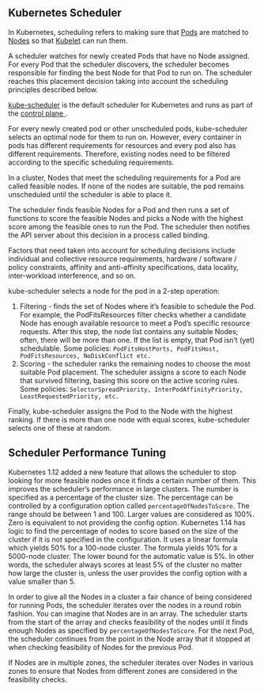 ## Kubernetes Scheduler

In Kubernetes, scheduling refers to making sure that [Pods](https://kubernetes.io/docs/concepts/workloads/pods/pod-overview/) are matched to [Nodes](https://kubernetes.io/docs/concepts/architecture/nodes/) so that [Kubelet](https://kubernetes.io/docs/reference/generated/kubelet) can run them.

A scheduler watches for newly created Pods that have no Node assigned. For every Pod that the scheduler discovers, the scheduler becomes responsible for finding the best Node for that Pod to run on. The scheduler reaches this placement decision taking into account the scheduling principles described below.

[kube-scheduler](https://kubernetes.io/docs/reference/command-line-tools-reference/kube-scheduler/) is the default scheduler for Kubernetes and runs as part of the [control plane ](https://kubernetes.io/docs/reference/glossary/?all=true#term-control-plane).

For every newly created pod or other unscheduled pods, kube-scheduler selects an optimal node for them to run on. However, every container in pods has different requirements for resources and every pod also has different requirements. Therefore, existing nodes need to be filtered according to the specific scheduling requirements.

In a cluster, Nodes that meet the scheduling requirements for a Pod are called feasible nodes. If none of the nodes are suitable, the pod remains unscheduled until the scheduler is able to place it.

The scheduler finds feasible Nodes for a Pod and then runs a set of functions to score the feasible Nodes and picks a Node with the highest score among the feasible ones to run the Pod. The scheduler then notifies the API server about this decision in a process called binding.

Factors that need taken into account for scheduling decisions include individual and collective resource requirements, hardware / software / policy constraints, affinity and anti-affinity specifications, data locality, inter-workload interference, and so on.

kube-scheduler selects a node for the pod in a 2-step operation:

1. Filtering - finds the set of Nodes where it’s feasible to schedule the Pod. For example, the PodFitsResources filter checks whether a candidate Node has enough available resource to meet a Pod’s specific resource requests. After this step, the node list contains any suitable Nodes; often, there will be more than one. If the list is empty, that Pod isn’t (yet) schedulable. Some policies: `PodFitsHostPorts, PodFitsHost, PodFitsResources, NoDiskConflict etc.`
2. Scoring - the scheduler ranks the remaining nodes to choose the most suitable Pod placement. The scheduler assigns a score to each Node that survived filtering, basing this score on the active scoring rules. Some policies: `SelectorSpreadPriority, InterPodAffinityPriority, LeastRequestedPriority, etc.`

Finally, kube-scheduler assigns the Pod to the Node with the highest ranking. If there is more than one node with equal scores, kube-scheduler selects one of these at random.


## Scheduler Performance Tuning

Kubernetes 1.12 added a new feature that allows the scheduler to stop looking for more feasible nodes once it finds a certain number of them. This improves the scheduler’s performance in large clusters. The number is specified as a percentage of the cluster size. The percentage can be controlled by a configuration option called `percentageOfNodesToScore`. The range should be between 1 and 100. Larger values are considered as 100%. Zero is equivalent to not providing the config option. Kubernetes 1.14 has logic to find the percentage of nodes to score based on the size of the cluster if it is not specified in the configuration. It uses a linear formula which yields 50% for a 100-node cluster. The formula yields 10% for a 5000-node cluster. The lower bound for the automatic value is 5%. In other words, the scheduler always scores at least 5% of the cluster no matter how large the cluster is, unless the user provides the config option with a value smaller than 5.

In order to give all the Nodes in a cluster a fair chance of being considered for running Pods, the scheduler iterates over the nodes in a round robin fashion. You can imagine that Nodes are in an array. The scheduler starts from the start of the array and checks feasibility of the nodes until it finds enough Nodes as specified by `percentageOfNodesToScore`. For the next Pod, the scheduler continues from the point in the Node array that it stopped at when checking feasibility of Nodes for the previous Pod.

If Nodes are in multiple zones, the scheduler iterates over Nodes in various zones to ensure that Nodes from different zones are considered in the feasibility checks.
